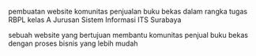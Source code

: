 pembuatan website komunitas penjualan buku bekas dalam rangka tugas RBPL kelas A Jurusan Sistem Informasi ITS Surabaya

sebuah website yang bertujuan membantu komunitas penjual buku bekas dengan proses bisnis yang lebih mudah